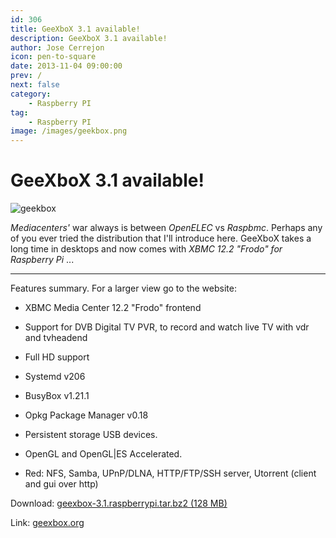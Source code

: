 ```yaml
---
id: 306
title: GeeXboX 3.1 available!
description: GeeXboX 3.1 available!
author: Jose Cerrejon
icon: pen-to-square
date: 2013-11-04 09:00:00
prev: /
next: false
category:
    - Raspberry PI
tag:
    - Raspberry PI
image: /images/geekbox.png
---
```


# GeeXboX 3.1 available!

![geekbox](/images/geekbox.png)

_Mediacenters'_ war always is between _OpenELEC_ vs _Raspbmc_. Perhaps any of you ever tried the distribution that I'll introduce here. GeeXboX takes a long time in desktops and now comes with _XBMC 12.2 "Frodo" for Raspberry Pi_ ...

---

Features summary. For a larger view go to the website:

-   XBMC Media Center 12.2 "Frodo" frontend

-   Support for DVB Digital TV PVR, to record and watch live TV with vdr and tvheadend

-   Full HD support

-   Systemd v206

-   BusyBox v1.21.1

-   Opkg Package Manager v0.18

-   Persistent storage USB devices.

-   OpenGL and OpenGL|ES Accelerated.

-   Red: NFS, Samba, UPnP/DLNA, HTTP/FTP/SSH server, Utorrent (client and gui over http)

Download: [geexbox-3.1.raspberrypi.tar.bz2 (128 MB)](https://www.geexbox.org/wp-content/plugins/download-monitor/download.php?id=geexbox-3.1.raspberrypi.tar.bz2)

Link: [geexbox.org](https://www.geexbox.org/2013/11/01/geexbox-3-1/)

